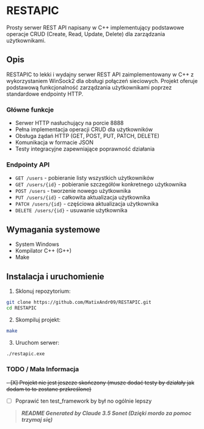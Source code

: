 # RESTAPIC

Prosty serwer REST API napisany w C++ implementujący podstawowe operacje CRUD (Create, Read, Update, Delete) dla zarządzania użytkownikami.

## Opis

RESTAPIC to lekki i wydajny serwer REST API zaimplementowany w C++ z wykorzystaniem WinSock2 dla obsługi połączeń sieciowych. Projekt oferuje podstawową funkcjonalność zarządzania użytkownikami poprzez standardowe endpointy HTTP.

### Główne funkcje

- Serwer HTTP nasłuchujący na porcie 8888
- Pełna implementacja operacji CRUD dla użytkowników
- Obsługa żądań HTTP (GET, POST, PUT, PATCH, DELETE)
- Komunikacja w formacie JSON
- Testy integracyjne zapewniające poprawność działania

### Endpointy API

- `GET /users` - pobieranie listy wszystkich użytkowników
- `GET /users/{id}` - pobieranie szczegółów konkretnego użytkownika
- `POST /users` - tworzenie nowego użytkownika
- `PUT /users/{id}` - całkowita aktualizacja użytkownika
- `PATCH /users/{id}` - częściowa aktualizacja użytkownika
- `DELETE /users/{id}` - usuwanie użytkownika

## Wymagania systemowe

- System Windows
- Kompilator C++ (G++)
- Make

## Instalacja i uruchomienie

1. Sklonuj repozytorium:
```bash
git clone https://github.com/MatixAndr09/RESTAPIC.git
cd RESTAPIC
```
2. Skompiluj projekt:
```bash
make
```
3. Uruchom serwer:
```bash
./restapic.exe
```

### TODO / Mała Informacja

~~- [X] Projekt nie jest jeszcze skończony (musze dodać testy by działały jak dodam to to zostane przkreślone)~~
- [ ] Poprawić ten test_framework by był no ogólnie lepszy

> ***README Generated by Claude 3.5 Sonet (Dzięki mordo za pomoc trzymaj się)***
